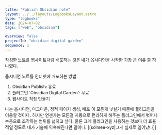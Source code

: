 ```yaml
---
title: "Publish Obsidian note"
layout: ../../layouts/LogbooksLayout.astro
type: "logbooks"
date: 2024-07-02
tags: ["web", "obsidian"]

overview: false
projectId: "obsidian-digital-garden"
sequence: 1
---
```

작성한 노트를 웹사이트처럼 배포하는 것은 내가 옵시디언을 시작한 가장 큰 이유 중 하나였다.

옵시디언 노트를 인터넷에 배포하는 방법
1. Obsidian Publish: 유료
2. 플러그인 'Obsidian Digital Garden': 무료
3. 웹사이트 직접 만들기

나는 옵시디언, 마크다운, 정적 페이지 생성, 배포 이 모든게 낯설기 때문에 플러그인을 이용할 것이다. 하지만 언젠가는 모든걸 자동으로 편리하게 해주는 플러그인에서 벗어나 수동으로 조작하는 범위를 넓히고 싶다. 물론 그게 플러그인을 사용하는 것보다 더 효율적일 정도로 내가 기술에 익숙해진다면 말이다. [[solmee-xyz|그게 실제로 일어났다]]